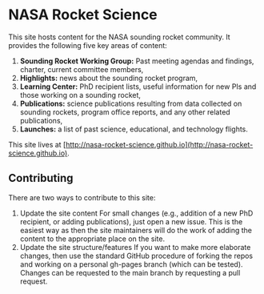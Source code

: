 # NASA Rocket Science

This site hosts content for the NASA sounding rocket community.  It provides the following five key areas of content:
1. **Sounding Rocket Working Group:** Past meeting agendas and findings, charter, current committee members,
2. **Highlights:** news about the sounding rocket program,
3. **Learning Center:** PhD recipient lists, useful information for new PIs and those working on a sounding rocket,
4. **Publications:** science publications resulting from data collected on sounding rockets, program office reports, and any other related publications,
5. **Launches:** a list of past science, educational, and technology flights.

This site lives at [http://nasa-rocket-science.github.io](http://nasa-rocket-science.github.io).

## Contributing
There are two ways to contribute to this site:
1. Update the site content
For small changes (e.g., addition of a new PhD recipient, or adding publications), just open a new issue.  This is the easiest way as then the site maintainers will do the work of adding the content to the appropriate place on the site.
2. Update the site structure/features
If you want to make more elaborate changes, then use the standard GitHub procedure of forking the repos and working on a personal gh-pages branch (which can be tested).  Changes can be requested to the main branch by requesting a pull request.
